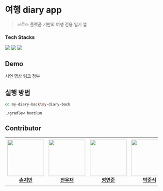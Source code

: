 # 여행 diary app
> 크로스 플랫폼 기반의 여행 전용 일기 앱

### Tech Stacks
<img src="https://img.shields.io/badge/Flutter-02569B?style=flat-square&logo=flutter&logoColor=white"/> <img src="https://img.shields.io/badge/SpringBoot-6DB33F?style=flat-square&logo=springboot&logoColor=white"/> <img src="https://img.shields.io/badge/MySQL-4479A1?style=flat-square&logo=MySQL&logoColor=white"/>

## Demo
시연 영상 링크 첨부

## 실행 방법
```sh
cd my-diary-back\my-diary-back
```
```sh
./gradlew bootRun
```


## Contributor
<table>
    <tr height="160px">
        <td align="center" width="150px">
            <a href="https://github.com/wl2258"><img height="120px" width="120px" src="https://avatars.githubusercontent.com/u/77067383?v=4"/></a>
            <br/>
            <a href="https://github.com/wl2258"><strong>손지민</strong></a>
            <br/>
        </td>
        <td align="center" width="150px">
            <a href="https://github.com/Jeonwoojae"><img height="120px" width="120px" src="https://avatars.githubusercontent.com/u/78198709?v=4"/></a>
            <br/>
            <a href="https://github.com/Jeonwoojae"><strong>전우재</strong></a>
            <br/>
        </td>
        <td align="center" width="150px">
            <a href="https://github.com/JYeonJun"><img height="120px" width="120px" src="https://avatars.githubusercontent.com/u/97449471?v=4"/></a>
            <br/>
            <a href="https://github.com/JYeonJun"><strong>정연준</strong></a>
            <br/>
        </td>
        <td align="center" width="150px">
            <a href="https://github.com/qkrwnstlr"><img height="120px" width="120px" src="https://avatars.githubusercontent.com/u/93969681?v=4"/></a>
            <br/>
            <a href="https://github.com/qkrwnstlr"><strong>박준식</strong></a>
            <br/>
        </td>
        <td align="center" width="150px">
            <a href="https://github.com/yunzung"><img height="120px" width="120px" src="https://avatars.githubusercontent.com/u/80948330?v=4"/></a>
            <br/>
            <a href="https://github.com/yunzung"><strong>장윤정</strong></a>
            <br/>
        </td>
    </tr>
</table>

